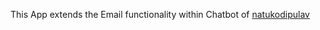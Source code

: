This App extends the Email functionality within Chatbot of [natukodipulav](https://github.com/tarungajamoni/natukodipulav/tree/react_main)
